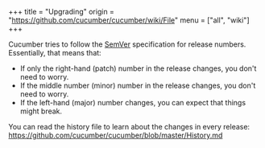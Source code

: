 +++
title = "Upgrading"
origin = "https://github.com/cucumber/cucumber/wiki/File"
menu = ["all", "wiki"]
+++

Cucumber tries to follow the [SemVer](http://semver.org/) specification for release numbers. Essentially, that means that:

* If only the right-hand (patch) number in the release changes, you don't need to worry.
* If the middle number (minor) number in the release changes, you don't need to worry.
* If the left-hand (major) number changes, you can expect that things might break.

You can read the history file to learn about the changes in every release:
https://github.com/cucumber/cucumber/blob/master/History.md
